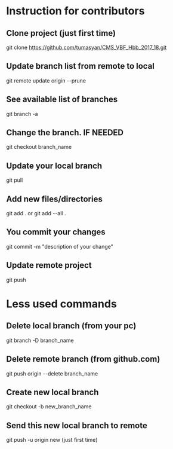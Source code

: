 # Instruction for contributors

## Clone project (just first time)
git clone https://github.com/tumasyan/CMS_VBF_Hbb_2017_18.git

## Update branch list from remote to local
git remote update origin --prune

## See available list of branches
git branch -a

## Change the branch. IF NEEDED
git checkout branch_name

## Update your local branch
git pull

## Add new files/directories
git add . 
    or
git add --all .

## You commit your changes
git commit -m "description of your change"

## Update remote project
git push





# Less used commands
## Delete local branch (from your pc)
git branch -D branch_name

## Delete remote branch (from github.com)
git push origin --delete branch_name

## Create new local branch
git checkout -b new_branch_name

## Send this new local branch to remote
git push -u origin new (just first time)

